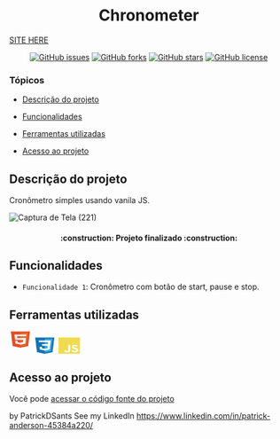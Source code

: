 <h1 align="center" id="Título-e-Imagem-de-capa"> Chronometer </h1>

<a href= "https://patrickdsants.github.io/Chronometer/">SITE HERE</a>

<p align="center">
<a href="https://github.com/PatrickDSants/landingpage/issues"><img alt="GitHub issues" src="https://img.shields.io/github/issues/PatrickDSants/landingpage?style=for-the-badge"></a>
<a href="https://github.com/PatrickDSants/landingpage/network"><img alt="GitHub forks" src="https://img.shields.io/github/forks/PatrickDSants/landingpage?style=for-the-badge"></a>
<a href="https://github.com/PatrickDSants/landingpage/stargazers"><img alt="GitHub stars" src="https://img.shields.io/github/stars/PatrickDSants/landingpage?style=for-the-badge"></a>
<a href="https://github.com/PatrickDSants/landingpage"><img alt="GitHub license" src="https://img.shields.io/github/license/PatrickDSants/landingpage?style=for-the-badge"></a>
</p>

### Tópicos 

- [Descrição do projeto](#descrição-do-projeto)

- [Funcionalidades](#funcionalidades)

- [Ferramentas utilizadas](#ferramentas-utilizadas)

- [Acesso ao projeto](#acesso-ao-projeto)

## Descrição do projeto 

<div align="justify">
<p>Cronômetro simples usando vanila JS.</p>
  
![Captura de Tela (221)](https://user-images.githubusercontent.com/94023842/186478252-6230a330-8e92-491d-847a-183d49c90229.png)
 

</div>

<h4 align="center"> 
    :construction:  Projeto finalizado  :construction:
</h4>

## Funcionalidades

- `Funcionalidade 1`: Cronômetro com botão de start, pause e stop.

## Ferramentas utilizadas

<img alt="Patrick-HTML" height="30" width="40" src="https://raw.githubusercontent.com/devicons/devicon/master/icons/html5/html5-original.svg">
<img align="center" alt="Patrick-CSS" height="30" width="40" src="https://raw.githubusercontent.com/devicons/devicon/master/icons/css3/css3-original.svg">
<img align="center" alt="Patrick-Js" height="30" width="40" src="https://raw.githubusercontent.com/devicons/devicon/master/icons/javascript/javascript-plain.svg">

###

## Acesso ao projeto

Você pode [acessar o código fonte do projeto](https://github.com/PatrickDSants/Chronometer)


by PatrickDSants See my LinkedIn https://www.linkedin.com/in/patrick-anderson-45384a220/

